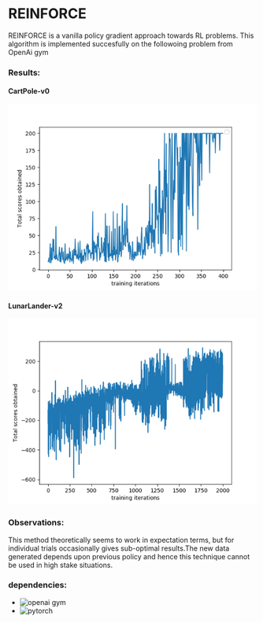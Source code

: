 
# REINFORCE

REINFORCE is a vanilla policy gradient approach towards RL problems. This algorithm is implemented succesfully on the followoing problem from OpenAi gym

### Results:

#### CartPole-v0

![](./images/CartPole-v0.png)

#### LunarLander-v2

![](./images/LunarLander-v2.png)

### Observations:
This method theoretically seems to work in expectation terms, but for individual trials occasionally gives sub-optimal results.The new data generated depends upon previous policy and hence this technique cannot be used in high stake situations.

### dependencies:

* ![openai gym](https://gym.openai.com/)           
* ![pytorch](https://pytorch.org/)


